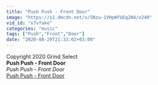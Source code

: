 ```yaml
---
title: "Push Push - Front Door"
image: "https://s1.dmcdn.net/v/SNzu-1VHpWfUEq2N4/x240"
vid_id: "x7vfake"
categories: "music"
tags: ["Push","Front","Door"]
date: "2020-08-29T21:33:02+03:00"
---
```

Copyright 2020 Grind Select<br><b>Push Push - Front Door</b><br> <i>Push Push - Front Door</i><br> <u>Push Push - Front Door</u>

